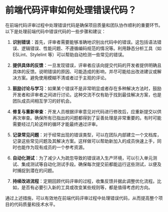# 前端代码评审如何处理错误代码？

在前端代码评审过程中处理错误代码是确保项目质量和团队协作顺利的重要环节。以下是处理前端代码中错误代码的一些步骤和建议：

1. **识别错误**：首先，评审者需要能够准确地识别出代码中的错误。这包括语法错误、逻辑错误、性能问题、不遵循编码规范的情况等。利用静态分析工具（如 ESLint、Stylelint 等）可以帮助自动检测一些常见的错误。

2. **提供具体的反馈**：一旦发现错误，评审者应该向提交代码的开发者提供明确且具体的反馈。说明错误的原因、可能造成的影响，并尽可能给出改进建议或解决方案。避免使用模糊不清或者过于主观的评论。

3. **鼓励讨论与学习**：如果某个错误不是非常明显或者存在多种解决方法时，鼓励开发者和评审者之间进行讨论。这种交流不仅有助于找到最佳解决方案，也是团队成员间相互学习的好机会。

4. **修复与重新审查**：开发人员根据评审意见对代码进行修改后，应重新提交以供再次审查。确保所有已指出的问题都得到了妥善处理是非常重要的。有时可能需要经过几轮这样的循环才能最终通过评审。

5. **记录常见问题**：对于经常出现的错误类型，可以在团队内部建立一个文档库，记录这些常见问题及其解决方案。这样做可以帮助新加入的成员快速上手，同时也能作为现有成员的一个参考资源。

6. **自动化测试**：为了减少人为疏忽导致的错误进入生产环境，可以引入单元测试、集成测试等自动化测试手段。确保每次提交前都能运行这些测试，以便及时捕捉到潜在的问题。

7. **持续改进流程**：定期回顾代码评审的过程，收集反馈并据此调整优化流程。比如，是否有必要引入新的工具或改变某些规则等，都是值得考虑的方向。

通过上述措施，可以有效地在前端代码评审过程中处理错误代码，从而提高整个项目的代码质量和技术水平。
